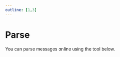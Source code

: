 ```yaml
---
outline: [1,3]
---
```


<script setup>
import ProtocolBytesInput from '../../components/ProtocolBytesInput.vue'
</script>

# Parse

You can parse messages online using the tool below.

<ProtocolBytesInput/>

